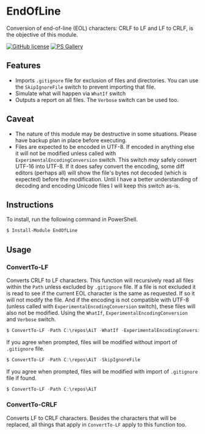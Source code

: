 # EndOfLine

Conversion of end-of-line (EOL) characters: CRLF to LF and LF to CRLF, is the objective of this module.

[![GitHub license](https://img.shields.io/badge/license-MIT-blue.svg)](https://github.com/marckassay/EndOfLine/blob/master/LICENSE) [![PS Gallery](https://img.shields.io/badge/install-PS%20Gallery-blue.svg)](https://www.powershellgallery.com/packages/EndOfLine/)

## Features

* Imports `.gitignore` file for exclusion of files and directories.  You can use the `SkipIgnoreFile` switch to prevent importing that file.
* Simulate what will happen via `WhatIf` switch
* Outputs a report on all files.  The `Verbose` switch can be used too.

## Caveat

* The nature of this module may be destructive in some situations.  Please have backup plan in place before executing.
* Files are expected to be encoded in UTF-8.  If encoded in anything else it will not be modified unless called with `ExperimentalEncodingConversion` switch.  This switch *may* safely convert UTF-16 into UTF-8.  If it does safey convert the encoding, some diff editors (perhaps all) will show the file's bytes not decoded (which is expected) before the modification.  Until I have a better understanding of decoding and encoding Unicode files I will keep this switch as-is.

## Instructions

To install, run the following command in PowerShell.

```powershell
$ Install-Module EndOfLine
```

## Usage

### ConvertTo-LF

Converts CRLF to LF characters.
This function will recursively read all files within the `Path` unless excluded by `.gitignore` file.  If a file is not excluded it is read to see if the current EOL character is the same as requested.  If so it will not modify the file.  And if the encoding is not compatible with UTF-8 (unless called with `ExperimentalEncodingConversion` switch), these files will also not be modified.
Using the `WhatIf`, `ExperimentalEncodingConversion` and `Verbose` switch.

```powershell
$ ConvertTo-LF -Path C:\repos\AiT -WhatIf -ExperimentalEncodingConversion -Verbose
```

If you agree when prompted, files will be modified without import of `.gitignore` file.

```powershell
$ ConvertTo-LF -Path C:\repos\AiT -SkipIgnoreFile
```

If you agree when prompted, files will be modified with import of `.gitignore` file if found.

```powershell
$ ConvertTo-LF -Path C:\repos\AiT
```

### ConvertTo-CRLF

Converts LF to CRLF characters.
Besides the characters that will be replaced, all things that apply in `ConvertTo-LF` apply to this function too.